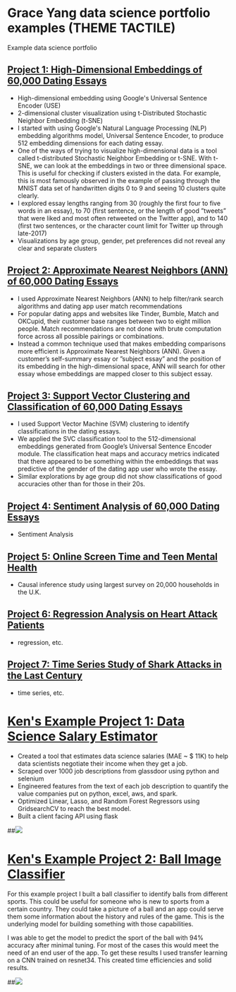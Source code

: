 # Grace Yang data science portfolio examples (THEME TACTILE)
Example data science portfolio


## [Project 1: High-Dimensional Embeddings of 60,000 Dating Essays](https://github.com/PlayingNumbers/ds_salary_proj)
* High-dimensional embedding using Google's Universal Sentence Encoder (USE)
* 2-dimensional cluster visualization using t-Distributed Stochastic Neighbor Embedding (t-SNE)
* I started with using Google's Natural Language Processing (NLP) embedding algorithms model, Universal Sentence Encoder, to produce 512 embedding dimensions for each dating essay.
* One of the ways of trying to visualize high-dimensional data is a tool called t-distributed Stochastic Neighbor Embedding or t-SNE. With t-SNE, we can look at the embeddings in two or three dimensional space. This is useful for checking if clusters existed in the data. For example, this is most famously observed in the example of passing through the MNIST data set of handwritten digits 0 to 9 and seeing 10 clusters quite clearly.
* I explored essay lengths ranging from 30 (roughly the first four to five words in an essay), to 70 (first sentence, or the length of good ”tweets” that were liked and most often retweeted on the Twitter app), and to 140 (first two sentences, or the character count limit for Twitter up through late-2017)
* Visualizations by age group, gender, pet preferences did not reveal any clear and separate clusters


## [Project 2: Approximate Nearest Neighbors (ANN) of 60,000 Dating Essays](https://github.com/PlayingNumbers/ds_salary_proj)
* I used Approximate Nearest Neighbors (ANN) to help filter/rank search algorithms and dating app user match recommendations
* For popular dating apps and websites like Tinder, Bumble, Match and OKCupid, their customer base ranges between two to eight million people. Match recommendations are not done with brute computation force across all possible pairings or combinations.
* Instead a common technique used that makes embedding comparisons more efficient is Approximate Nearest Neighbors (ANN). Given a customer’s self-summary essay or ”subject essay” and the position of its embedding in the high-dimensional space, ANN will search for other essay whose embeddings are mapped closer to this subject essay.


## [Project 3: Support Vector Clustering and Classification of 60,000 Dating Essays](https://github.com/PlayingNumbers/ds_salary_proj)
* I used Support Vector Machine (SVM) clustering to identify classifications in the dating essays.
* We applied the SVC classification tool to the 512-dimensional embeddings generated from Google’s Universal Sentence Encoder module. The classification heat maps and accuracy metrics indicated that there appeared to be something within the embeddings that was predictive of the gender of the dating app user who wrote the essay.
* Similar explorations by age group did not show classifications of good accuracies other than for those in their 20s.


## [Project 4: Sentiment Analysis of 60,000 Dating Essays](https://github.com/PlayingNumbers/ds_salary_proj)
* Sentiment Analysis


## [Project 5: Online Screen Time and Teen Mental Health](https://github.com/PlayingNumbers/ds_salary_proj)
* Causal inference study using largest survey on 20,000 households in the U.K.


## [Project 6: Regression Analysis on Heart Attack Patients](https://github.com/PlayingNumbers/ds_salary_proj)
* regression, etc.


## [Project 7: Time Series Study of Shark Attacks in the Last Century](https://github.com/PlayingNumbers/ds_salary_proj)
* time series, etc.




# [Ken's Example Project 1: Data Science Salary Estimator](https://github.com/PlayingNumbers/ds_salary_proj) 
* Created a tool that estimates data science salaries (MAE ~ $ 11K) to help data scientists negotiate their income when they get a job.
* Scraped over 1000 job descriptions from glassdoor using python and selenium
* Engineered features from the text of each job description to quantify the value companies put on python, excel, aws, and spark. 
* Optimized Linear, Lasso, and Random Forest Regressors using GridsearchCV to reach the best model. 
* Built a client facing API using flask 

##![](/images/positions_by_state.png)


# [Ken's Example Project 2: Ball Image Classifier](https://github.com/PlayingNumbers/ball_image_classifier) 
For this example project I built a ball classifier to identify balls from different sports. This could be useful for someone who is new to sports from a certain country. They could take a picture of a ball and an app could serve them some information about the history and rules of the game. This is the underlying model for building something with those capabilities. 

I was able to get the model to predict the sport of the ball with 94% accuracy after minimal tuning. For most of the cases this would meet the need of an end user of the app. To get these results I used transfer learning on a CNN trained on resnet34. This created time efficiencies and solid results. 

##![](/images/matrix_results.png)
